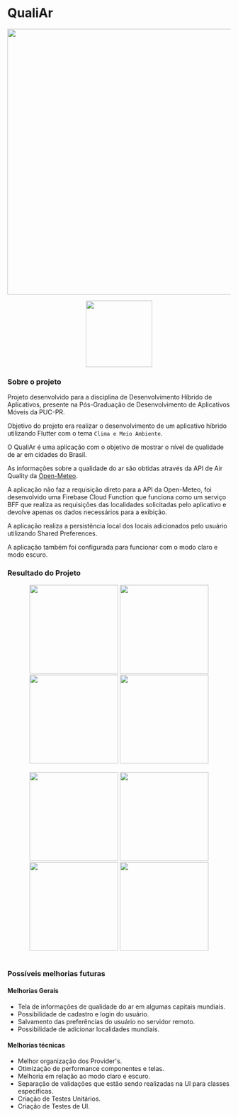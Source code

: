 # QualiAr

<div align="center">
<img src="https://github.com/emanuelgalvao/air-pollution-flutter/blob/main/dev_assets/cover.png" width="600">
</div>
<p align="center"><a href="https://play.google.com/store/apps/details?id=com.emanuelgalvao.qualiar" target="_blank"><img width="150px"src="https://logodownload.org/wp-content/uploads/2017/04/disponivel-google-play-badge.png"></a></p>

### Sobre o projeto

Projeto desenvolvido para a disciplina de Desenvolvimento Híbrido de Aplicativos, presente na Pós-Graduação de Desenvolvimento de Aplicativos Móveis da PUC-PR.

Objetivo do projeto era realizar o desenvolvimento de um aplicativo híbrido utilizando Flutter com o tema `Clima e Meio Ambiente`.

O QualiAr é uma aplicação com o objetivo de mostrar o nível de qualidade de ar em cidades do Brasil.

As informações sobre a qualidade do ar são obtidas através da API de Air Quality da [Open-Meteo](https://open-meteo.com/).

A aplicação não faz a requisição direto para a API da Open-Meteo, foi desenvolvido uma Firebase Cloud Function que funciona como um serviço BFF que realiza as requisições das localidades solicitadas pelo aplicativo e devolve apenas os dados necessários para a exibição.

A aplicação realiza a persistência local dos locais adicionados pelo usuário utilizando Shared Preferences.

A aplicação também foi configurada para funcionar com o modo claro e modo escuro.

### Resultado do Projeto

<div align="center" width="800px">
  <img src="https://github.com/emanuelgalvao/air-pollution-flutter/blob/main/dev_assets/1.png" width="200">
  <img src="https://github.com/emanuelgalvao/air-pollution-flutter/blob/main/dev_assets/2.png" width="200">
  <img src="https://github.com/emanuelgalvao/air-pollution-flutter/blob/main/dev_assets/3.png" width="200">
  <img src="https://github.com/emanuelgalvao/air-pollution-flutter/blob/main/dev_assets/4.png" width="200">
</div></br>
<div align="center" width="800px">
  <img src="https://github.com/emanuelgalvao/air-pollution-flutter/blob/main/dev_assets/5.png" width="200">
  <img src="https://github.com/emanuelgalvao/air-pollution-flutter/blob/main/dev_assets/6.png" width="200">
  <img src="https://github.com/emanuelgalvao/air-pollution-flutter/blob/main/dev_assets/7.png" width="200">
  <img src="https://github.com/emanuelgalvao/air-pollution-flutter/blob/main/dev_assets/8.png" width="200">
</div></br>

### Possíveis melhorias futuras

#### Melhorias Gerais

- Tela de informações de qualidade do ar em algumas capitais mundiais.
- Possibilidade de cadastro e login do usuário.
- Salvamento das preferências do usuário no servidor remoto.
- Possibilidade de adicionar localidades mundiais.

#### Melhorias técnicas

- Melhor organização dos Provider's.
- Otimização de performance componentes e telas.
- Melhoria em relação ao modo claro e escuro.
- Separação de validações que estão sendo realizadas na UI para classes especificas.
- Criação de Testes Unitários.
- Criação de Testes de UI.
